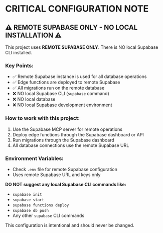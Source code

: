 # CRITICAL CONFIGURATION NOTE

## ⚠️ REMOTE SUPABASE ONLY - NO LOCAL INSTALLATION ⚠️

This project uses **REMOTE SUPABASE ONLY**. There is NO local Supabase CLI installed.

### Key Points:
- ✅ Remote Supabase instance is used for all database operations
- ✅ Edge functions are deployed to remote Supabase
- ✅ All migrations run on the remote database
- ❌ NO local Supabase CLI (`supabase` command)
- ❌ NO local database
- ❌ NO local Supabase development environment

### How to work with this project:
1. Use the Supabase MCP server for remote operations
2. Deploy edge functions through the Supabase dashboard or API
3. Run migrations through the Supabase dashboard
4. All database connections use the remote Supabase URL

### Environment Variables:
- Check `.env` file for remote Supabase configuration
- Uses remote Supabase URL and keys only

**DO NOT suggest any local Supabase CLI commands like:**
- `supabase init`
- `supabase start`
- `supabase functions deploy`
- `supabase db push`
- Any other `supabase` CLI commands

This configuration is intentional and should never be changed.
